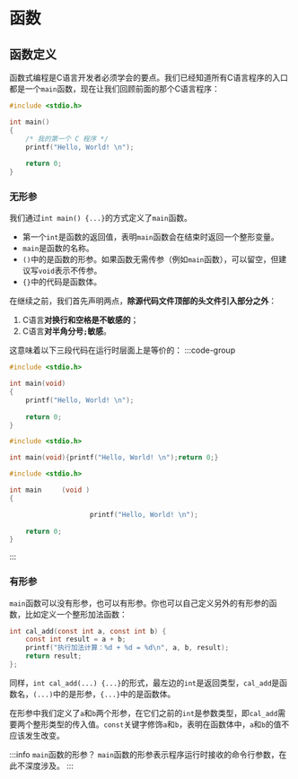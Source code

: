 # 函数

## 函数定义

函数式编程是C语言开发者必须学会的要点。我们已经知道所有C语言程序的入口都是一个`main`函数，现在让我们回顾前面的那个C语言程序：

```c
#include <stdio.h>

int main()
{
    /* 我的第一个 C 程序 */
    printf("Hello, World! \n");
 
    return 0;
}
```

### 无形参

我们通过`int main() {...}`的方式定义了`main`函数。

* 第一个`int`是函数的返回值，表明`main`函数会在结束时返回一个整形变量。
* `main`是函数的名称。
* `()`中的是函数的形参。如果函数无需传参（例如`main`函数），可以留空，但建议写`void`表示不传参。
* `{}`中的代码是函数体。

在继续之前，我们首先声明两点，**除源代码文件顶部的头文件引入部分之外**：

1. C语言**对换行和空格是不敏感的**；
2. C语言**对半角分号`;`敏感**。

这意味着以下三段代码在运行时层面上是等价的：
:::code-group

```c [code1.c]
#include <stdio.h>

int main(void)
{
    printf("Hello, World! \n");
 
    return 0;
}
```

```c [code2.c]
#include <stdio.h>

int main(void){printf("Hello, World! \n");return 0;}
```

```c [code3.c]
#include <stdio.h>

int main     (void )
{

                    printf("Hello, World! \n");
 
    return 0;
}
```

:::

### 有形参

`main`函数可以没有形参，也可以有形参。你也可以自己定义另外的有形参的函数，比如定义一个整形加法函数：

```c
int cal_add(const int a, const int b) {
    const int result = a + b;
    printf("执行加法计算：%d + %d = %d\n", a, b, result);
    return result;
};
```

同样，`int cal_add(...) {...}`的形式，最左边的`int`是返回类型，`cal_add`是函数名，`(...)`中的是形参，`{...}`中的是函数体。

在形参中我们定义了`a`和`b`两个形参，在它们之前的`int`是参数类型，即`cal_add`需要两个整形类型的传入值。`const`关键字修饰`a`和`b`，表明在函数体中，`a`和`b`的值不应该发生改变。

:::info `main`函数的形参？
`main`函数的形参表示程序运行时接收的命令行参数，在此不深度涉及。
:::
